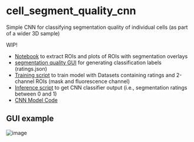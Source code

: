 # cell_segment_quality_cnn
Simple CNN for classifying segmentation quality of individual cells (as part of a wider 3D sample) 

WIP!

- [Notebook](extract_cell_data.ipynb) to extract ROIs and plots of ROIs with segmentation overlays
- [segmentation quality GUI](rate_cell_gui.py) for generating classification labels (ratings.json) 
- [Training script](train_example.py) to train model with Datasets containing ratings and 2-channel ROIs (mask and fluorescence channel)
- [Inference script](eval_script.py) to get CNN classifier output (i.e., segmentation ratings between 0 and 1) 
- [CNN Model Code](model.py)

## GUI example
![image](https://github.com/user-attachments/assets/8ea65254-16d8-4a37-9d80-a48e510c35ae)
